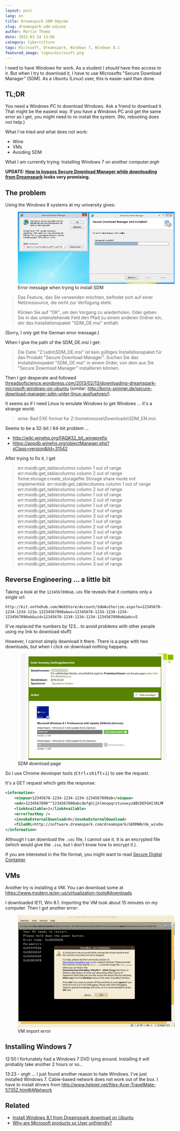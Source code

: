 ```yaml
---
layout: post
lang: en
title: Dreamspark SDM Odysee
slug: dreamspark-sdm-odysee
author: Martin Thoma
date: 2015-03-24 13:04
category: Cyberculture
tags: Microsoft, Dreamspark, Windows 7, Windows 8.1
featured_image: logos/microsoft.png
---
```

I need to have Windows for work. As a student I *should* have free access to
it. But when I try to download it, I have to use Microsofts
"Secure Download Manager" (SDM). As a Ubuntu (Linux) user, this is easier
said than done.

## TL;DR

You need a Windows PC to download Windows. Ask a friend to download it. That
might be the easiest way. If you have a Windows PC and get the same error as I
get, you might need to re-install the system. (No, rebooting does not help.)

What I've tried and what does not work:

* Wine
* VMs
* Avoiding SDM

What I am currently trying: Installing Windows 7 on another computer.*argh*

**UPDATE: [How to bypass Secure Download Manager while downloading from Dreamspark](http://v3l0c1r4pt0r.tk/2014/06/01/how-to-download-from-dreamspark-bypassing-secure-download-manager/) looks very promising.**


## The problem

Using the Windows 8 systems at my university gives:

<figure class="aligncenter">
            <a href="../images/2015/03/windows-sdm-screenshot.png"><img src="../images/2015/03/windows-sdm-screenshot.png" alt="Error message when trying to install SDM" style="max-width:500px;" class=""/></a>
            <figcaption class="text-center">Error message when trying to install SDM</figcaption>
        </figure>

> Das Feature, das Sie verwenden möchten, befindet sich auf einer Netzressource,
> die nicht zur Verfügung steht.
>
> Klicken Sie auf "OK", um den Vorgang zu wiederholen. Oder geben Sie in das
> untenstehende Feld den Pfad zu einem anderen Ordner ein, der das
> Installationspaket "SDM_DE.msi" enthält.

(Sorry, I only get the German error message.)

When I give the path of the SDM_DE.msi I get:

> Die Datei "Z:\sdm\SDM_DE.msi" ist kein gültiges Installationspaket für das
> Produkt "Secure Download Manager". Suchen Sie das Installationspaket
> "SDM_DE.msi" in einem Order, von dem aus Sie
> "Secure Download Manager" installieren können.

Then I got desperate and followed [threadsofscience.wordpress.com/2013/02/13/downloading-dreamspark-microsoft-windows-on-ubuntu](https://threadsofscience.wordpress.com/2013/02/13/downloading-dreamspark-microsoft-windows-on-ubuntu/) (similar: http://boris-spinner.de/secure-download-manager-sdm-unter-linux-ausfuehren/).

It seems as if I need Linux to emulate Windows to get Windows ... it's a
strange world.

> wine: Bad EXE format for Z:\home\moose\Downloads\SDM_EN.msi.

Seems to be a 32-bit / 64-bit problem ...

* http://wiki.winehq.org/FAQ#32_bit_wineprefix
* https://appdb.winehq.org/objectManager.php?sClass=version&iId=31542


After trying to fix it, I get

> err:msidb:get_tablecolumns column 1 out of range
> err:msidb:get_tablecolumns column 2 out of range
> fixme:storage:create_storagefile Storage share mode not implemented.
> err:msidb:get_tablecolumns column 1 out of range
> err:msidb:get_tablecolumns column 2 out of range
> err:msidb:get_tablecolumns column 1 out of range
> err:msidb:get_tablecolumns column 2 out of range
> err:msidb:get_tablecolumns column 1 out of range
> err:msidb:get_tablecolumns column 2 out of range
> err:msidb:get_tablecolumns column 3 out of range
> err:msidb:get_tablecolumns column 1 out of range
> err:msidb:get_tablecolumns column 2 out of range
> err:msidb:get_tablecolumns column 3 out of range
> err:msidb:get_tablecolumns column 1 out of range
> err:msidb:get_tablecolumns column 2 out of range
> err:msidb:get_tablecolumns column 3 out of range
> err:msidb:get_tablecolumns column 1 out of range
> err:msidb:get_tablecolumns column 2 out of range
> err:msidb:get_tablecolumns column 3 out of range


## Reverse Engineering ... a little bit

Taking a look at the `1234567890ab.sdx` file reveals that it contains only a single url:

```text
http://kit.onthehub.com/WebStore/Account/SdmAuthorize.aspx?o=12345678-1234-1234-123a-12234567890a&ws=12345678-1234-1234-1234-1234567890ab&uid=12345678-1234-1234-1234-1234567890ab&abc=5
```

(I've replaced the numbers by 123... to avoid problems with other people using
my link to download stuff)

However, I cannot simply download it there. There is a page with two downloads,
but when I click on download nothing happens.

<figure class="aligncenter">
            <a href="../images/2015/03/sdm-download-page.png"><img src="../images/2015/03/sdm-download-page.png" alt="SDM download page" style="max-width:500px;" class=""/></a>
            <figcaption class="text-center">SDM download page</figcaption>
        </figure>

So I use Chrome developer tools
(<kbd>Ctrl</kbd>+<kbd>shift</kbd>+<kbd>i</kbd>) to see the request.

It's a GET request which gets the response:

```xml
<information>
    <oiopua>12345678-1234-1234-1234-1234567890ab</oiopua>
    <edv>1234567890^^1234567890abcdefghijklmnopqrstuvwxyzABCDEFGHIJKLMNOPQRSTUVWXYZ0123456789</edv>
    <linkAvailable>1</linkAvailable>
    <errorTextKey />
    <invokeExternalDownload>0</invokeExternalDownload>
    <fileURL>http://software.dreamspark.com/dreamspark/GERMAN/de_windows_8.1_with_update_x64_dvd_4048209.01.sdc</fileURL>
</information>
```

Although I can download the `.sdc` file, I cannot use it. It is an encrypted
file (which would give the `.iso`, but I don't know how to encrypt it.).

If you are interested in the file format, you might want to read
[Secure Digital Container](https://en.wikipedia.org/wiki/Secure_Digital_Container)


## VMs

Another try is installing a VM. You can download some at
https://www.modern.ie/en-us/virtualization-tools#downloads

I downloaded IE11, Win 8.1. Importing the VM took about 15 minutes on my computer.
Then I got another error:

<figure class="aligncenter">
            <a href="../images/2015/03/vm-critical-error.png"><img src="../images/2015/03/vm-critical-error.png" alt="VM import error" style="max-width:500px;" class=""/></a>
            <figcaption class="text-center">VM import error</figcaption>
        </figure>


## Installing Windows 7

12:50 I fortunately had a Windows 7 DVD lying around. Installing it will
probably take another 2 hours or so...

13:23 - *argh* ... I just found another reason to hate Windows. I've just
installed Windows 7. Cable-based network does not work out of the box.
I have to install drivers from http://www.helpjet.net/files-Acer-TravelMate-5735Z.html#ANetwork



## Related

* [Install Windows 8.1 from Dreamspark download on Ubuntu](http://superuser.com/questions/734924/install-windows-8-1-from-dreamspark-download-on-ubuntu)
* [Why are Microsoft products so User unfriendly?](//martin-thoma.com/why-are-microsoft-products-so-user-unfriendly/)
